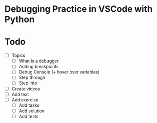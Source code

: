 # Debugging Practice in VSCode with Python

# Todo

- [ ] Topics
  - [ ] What is a debugger
  - [ ] Adding breakpoints
  - [ ] Debug Console (+ hover over variables)
  - [ ] Step through
  - [ ] Step into
- [ ] Create videos
- [ ] Add text
- [ ] Add exercise
  - [ ] Add tasks
  - [ ] Add solution
  - [ ] Add tests
